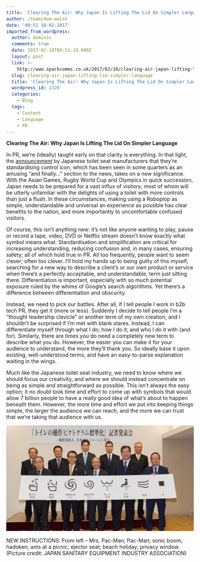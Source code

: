 ```yaml
---
title: 'Clearing The Air: Why Japan Is Lifting The Lid On Simpler Language'
author: /team/dom-walsh
date: '09:51 10-02-2017'
imported_from_wordpress:
  author: dominic
  comments: true
  date: 2017-02-10T09:51:19.000Z
  layout: post
  link: >-
    http://www.sparkcomms.co.uk/2017/02/10/clearing-air-japan-lifting-lid-simpler-language/
  slug: clearing-air-japan-lifting-lid-simpler-language
  title: 'Clearing The Air: Why Japan Is Lifting The Lid On Simpler Language'
  wordpress_id: 2320
  categories:
    - Blog
  tags:
    - Content
    - Language
    - PR
---
```


**Clearing The Air: Why Japan Is Lifting The Lid On Simpler Language**

In PR, we’re (ideally) taught early on that clarity is everything. In that light, the [announcement](https://www3.nhk.or.jp/nhkworld/en/news/20170117_37/) by Japanese toilet seat manufacturers that they’re standardising control icon, which has been seen in some quarters as an amusing “and finally…” section to the news, takes on a new significance. With the Asian Games, Rugby World Cup and Olympics in quick succession, Japan needs to be prepared for a vast influx of visitors; most of whom will be utterly unfamiliar with the delights of using a toilet with more controls than just a flush. In these circumstances, making using a Roboplop as simple, understandable and universal an experience as possible has clear benefits to the nation, and more importantly to uncomfortable confused visitors.

Of course, this isn’t anything new: it’s not like anyone wanting to play, pause or record a tape, video, DVD or Netflix stream doesn’t know exactly what symbol means what. Standardisation and simplification are critical for increasing understanding, reducing confusion and, in many cases, ensuring safety; all of which hold true in PR. All too frequently, people want to seem clever; often too clever. I’ll hold my hands up to being guilty of this myself, searching for a new way to describe a client’s or our own product or service when there’s a perfectly acceptable, and understandable, term just sitting there. Differentiation is important, especially with so much potential exposure ruled by the whims of Google’s search algorithms. Yet there’s a difference between differentiation and obscurity.

Instead, we need to pick our battles. After all, if I tell people I work in b2b tech PR, they get it (more or less). Suddenly I decide to tell people I’m a “thought leadership clavicle” or another term of my own creation, and I shouldn’t be surprised if I’m met with blank stares. Instead, I can differentiate myself through what I do; how I do it; and who I do it with (and for). Similarly, there are times you do need a completely new term to describe what you do. However, the easier you can make it for your audience to understand, the more they’ll thank you. So ideally base it upon existing, well-understood terms, and have an easy-to-parse explanation waiting in the wings.

Much like the Japanese toilet seat industry, we need to know where we should focus our creativity, and where we should instead concentrate on being as simple and straightforward as possible. This isn’t always the easy option; it no doubt took time and effort to come up with symbols that would allow 7 billion people to have a really good idea of what’s about to happen beneath them. However, the more time and effort we put into keeping things simple, the larger the audience we can reach, and the more we can trust that we’re taking that audience with us.

![](Japanese-toilet.jpg)

NEW INSTRUCTIONS: From left – Mrs. Pac-Man; Pac-Man; sonic boom; hadoken; ants at a picnic; ejector seat; beach holiday; privacy window. (Picture credit: JAPAN SANITARY EQUIPMENT INDUSTRY ASSOCIATION)
